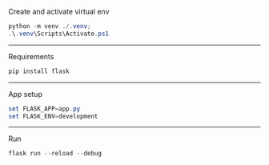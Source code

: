  Create and activate virtual env
 
 ```powershell
 python -m venv ./.venv;
 .\.venv\Scripts\Activate.ps1
```
- - - 
 Requirements

```powershell
pip install flask
```
- - - 
App setup
```powershell
set FLASK_APP=app.py
set FLASK_ENV=development
```
- - -
Run 
```powershell
flask run --reload --debug
```